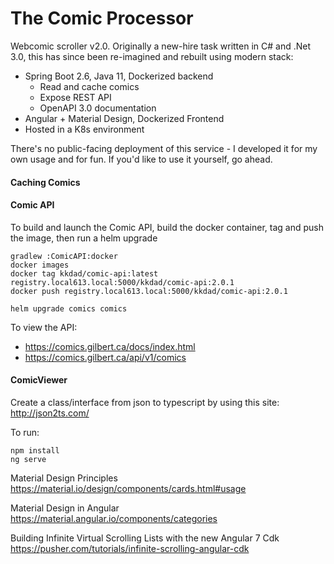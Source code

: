 # The Comic Processor

Webcomic scroller v2.0. Originally a new-hire task written in C# and .Net 3.0, this has since been re-imagined and rebuilt using modern stack:
- Spring Boot 2.6, Java 11, Dockerized backend
    - Read and cache comics
    - Expose REST API
    - OpenAPI 3.0 documentation
- Angular + Material Design, Dockerized Frontend
- Hosted in a K8s environment

There's no public-facing deployment of this service - I developed it for my own usage and for fun. If you'd like to use
it yourself, go ahead. 
 
#### Caching Comics

#### Comic API

To build and launch the Comic API, build the docker container, tag and push the image, then run a helm upgrade
~~~
gradlew :ComicAPI:docker
docker images 
docker tag kkdad/comic-api:latest registry.local613.local:5000/kkdad/comic-api:2.0.1
docker push registry.local613.local:5000/kkdad/comic-api:2.0.1

helm upgrade comics comics
~~~

To view the API:
- https://comics.gilbert.ca/docs/index.html
- https://comics.gilbert.ca/api/v1/comics

#### ComicViewer

Create a class/interface from json to typescript by using this site: http://json2ts.com/

To run:
~~~
npm install
ng serve
~~~

Material Design Principles
https://material.io/design/components/cards.html#usage

Material Design in Angular
https://material.angular.io/components/categories

Building Infinite Virtual Scrolling Lists with the new Angular 7 Cdk
https://pusher.com/tutorials/infinite-scrolling-angular-cdk
